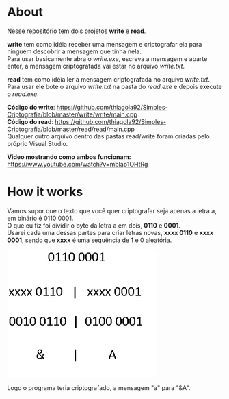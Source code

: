 # About

Nesse repositório tem dois projetos **write** e **read**.  

**write** tem como idéia receber uma mensagem e criptografar ela para ninguém descobrir a mensagem que tinha nela.  
Para usar basicamente abra o *write.exe*, escreva a mensagem e aparte enter, a mensagem criptografada vai estar no arquivo *write.txt*.  

**read** tem como idéia ler a mensagem criptografada no arquivo *write.txt*.  
Para usar ele bote o arquivo *write.txt* na pasta do *read.exe* e depois execute o *read.exe*.  

**Código do write**: https://github.com/thiagola92/Simples-Criptografia/blob/master/write/write/main.cpp  
**Código do read**: https://github.com/thiagola92/Simples-Criptografia/blob/master/read/read/main.cpp  
Qualquer outro arquivo dentro das pastas read/write foram criadas pelo próprio Visual Studio.  

**Video mostrando como ambos funcionam:** https://www.youtube.com/watch?v=mblap1OHtRg

# How it works
Vamos supor que o texto que você quer criptografar seja apenas a letra a, em binário é 0110 0001.  
O que eu fiz foi dividir o byte da letra a em dois, **0110** e **0001**.  
Usarei cada uma dessas partes para criar letras novas, **xxxx 0110** e **xxxx 0001**, sendo que **xxxx** é uma sequência de 1 e 0 aleatória.  

![Exemplo](example.png)  

Logo o programa teria criptografado, a mensagem "a" para "&A".  
